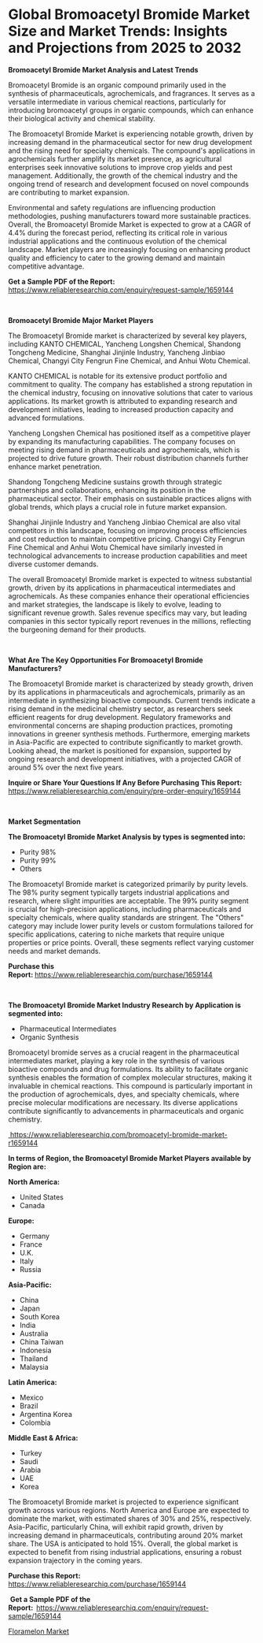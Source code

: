 <p><h1>Global Bromoacetyl Bromide Market Size and Market Trends: Insights and Projections from 2025 to 2032</h1></p><p><strong>Bromoacetyl Bromide Market Analysis and Latest Trends</strong></p>
<p><p>Bromoacetyl Bromide is an organic compound primarily used in the synthesis of pharmaceuticals, agrochemicals, and fragrances. It serves as a versatile intermediate in various chemical reactions, particularly for introducing bromoacetyl groups in organic compounds, which can enhance their biological activity and chemical stability.</p><p>The Bromoacetyl Bromide Market is experiencing notable growth, driven by increasing demand in the pharmaceutical sector for new drug development and the rising need for specialty chemicals. The compound's applications in agrochemicals further amplify its market presence, as agricultural enterprises seek innovative solutions to improve crop yields and pest management. Additionally, the growth of the chemical industry and the ongoing trend of research and development focused on novel compounds are contributing to market expansion.</p><p>Environmental and safety regulations are influencing production methodologies, pushing manufacturers toward more sustainable practices. Overall, the Bromoacetyl Bromide Market is expected to grow at a CAGR of 4.4% during the forecast period, reflecting its critical role in various industrial applications and the continuous evolution of the chemical landscape. Market players are increasingly focusing on enhancing product quality and efficiency to cater to the growing demand and maintain competitive advantage.</p></p>
<p><strong>Get a Sample PDF of the Report:&nbsp;</strong> <a href="https://www.reliableresearchiq.com/enquiry/request-sample/1659144?utm_campaign=3100&utm_medium=2&utm_source=Github&utm_content=ia&utm_term=31032025&utm_id=bromoacetyl-bromide">https://www.reliableresearchiq.com/enquiry/request-sample/1659144</a></p>
<p>&nbsp;</p>
<p><strong>Bromoacetyl Bromide Major Market Players</strong></p>
<p><p>The Bromoacetyl Bromide market is characterized by several key players, including KANTO CHEMICAL, Yancheng Longshen Chemical, Shandong Tongcheng Medicine, Shanghai Jinjinle Industry, Yancheng Jinbiao Chemical, Changyi City Fengrun Fine Chemical, and Anhui Wotu Chemical. </p><p>KANTO CHEMICAL is notable for its extensive product portfolio and commitment to quality. The company has established a strong reputation in the chemical industry, focusing on innovative solutions that cater to various applications. Its market growth is attributed to expanding research and development initiatives, leading to increased production capacity and advanced formulations.</p><p>Yancheng Longshen Chemical has positioned itself as a competitive player by expanding its manufacturing capabilities. The company focuses on meeting rising demand in pharmaceuticals and agrochemicals, which is projected to drive future growth. Their robust distribution channels further enhance market penetration.</p><p>Shandong Tongcheng Medicine sustains growth through strategic partnerships and collaborations, enhancing its position in the pharmaceutical sector. Their emphasis on sustainable practices aligns with global trends, which plays a crucial role in future market expansion.</p><p>Shanghai Jinjinle Industry and Yancheng Jinbiao Chemical are also vital competitors in this landscape, focusing on improving process efficiencies and cost reduction to maintain competitive pricing. Changyi City Fengrun Fine Chemical and Anhui Wotu Chemical have similarly invested in technological advancements to increase production capabilities and meet diverse customer demands.</p><p>The overall Bromoacetyl Bromide market is expected to witness substantial growth, driven by its applications in pharmaceutical intermediates and agrochemicals. As these companies enhance their operational efficiencies and market strategies, the landscape is likely to evolve, leading to significant revenue growth. Sales revenue specifics may vary, but leading companies in this sector typically report revenues in the millions, reflecting the burgeoning demand for their products.</p></p>
<p>&nbsp;</p>
<p><strong>What Are The Key Opportunities For Bromoacetyl Bromide Manufacturers?</strong></p>
<p><p>The Bromoacetyl Bromide market is characterized by steady growth, driven by its applications in pharmaceuticals and agrochemicals, primarily as an intermediate in synthesizing bioactive compounds. Current trends indicate a rising demand in the medicinal chemistry sector, as researchers seek efficient reagents for drug development. Regulatory frameworks and environmental concerns are shaping production practices, promoting innovations in greener synthesis methods. Furthermore, emerging markets in Asia-Pacific are expected to contribute significantly to market growth. Looking ahead, the market is positioned for expansion, supported by ongoing research and development initiatives, with a projected CAGR of around 5% over the next five years.</p></p>
<p><strong>Inquire or Share Your Questions If Any Before Purchasing This Report:</strong> <a href="https://www.reliableresearchiq.com/enquiry/pre-order-enquiry/1659144?utm_campaign=3100&utm_medium=2&utm_source=Github&utm_content=ia&utm_term=31032025&utm_id=bromoacetyl-bromide">https://www.reliableresearchiq.com/enquiry/pre-order-enquiry/1659144</a></p>
<p>&nbsp;</p>
<p><strong>Market Segmentation</strong></p>
<p><strong>The Bromoacetyl Bromide Market Analysis by types is segmented into:</strong></p>
<p><ul><li>Purity 98%</li><li>Purity 99%</li><li>Others</li></ul></p>
<p><p>The Bromoacetyl Bromide market is categorized primarily by purity levels. The 98% purity segment typically targets industrial applications and research, where slight impurities are acceptable. The 99% purity segment is crucial for high-precision applications, including pharmaceuticals and specialty chemicals, where quality standards are stringent. The "Others" category may include lower purity levels or custom formulations tailored for specific applications, catering to niche markets that require unique properties or price points. Overall, these segments reflect varying customer needs and market demands.</p></p>
<p><strong>Purchase this Report:&nbsp;</strong><a href="https://www.reliableresearchiq.com/purchase/1659144?utm_campaign=3100&utm_medium=2&utm_source=Github&utm_content=ia&utm_term=31032025&utm_id=bromoacetyl-bromide">https://www.reliableresearchiq.com/purchase/1659144</a></p>
<p>&nbsp;</p>
<p><strong>The Bromoacetyl Bromide Market Industry Research by Application is segmented into:</strong></p>
<p><ul><li>Pharmaceutical Intermediates</li><li>Organic Synthesis</li></ul></p>
<p><p>Bromoacetyl bromide serves as a crucial reagent in the pharmaceutical intermediates market, playing a key role in the synthesis of various bioactive compounds and drug formulations. Its ability to facilitate organic synthesis enables the formation of complex molecular structures, making it invaluable in chemical reactions. This compound is particularly important in the production of agrochemicals, dyes, and specialty chemicals, where precise molecular modifications are necessary. Its diverse applications contribute significantly to advancements in pharmaceuticals and organic chemistry.</p></p>
<p><a href="https://www.reliableresearchiq.com/bromoacetyl-bromide-market-r1659144?utm_campaign=3100&utm_medium=2&utm_source=Github&utm_content=ia&utm_term=31032025&utm_id=bromoacetyl-bromide">&nbsp;https://www.reliableresearchiq.com/bromoacetyl-bromide-market-r1659144</a></p>
<p><strong>In terms of Region, the Bromoacetyl Bromide Market Players available by Region are:</strong></p>
<p>
    <p> <strong> North America: </strong>
        <ul>
            <li>United States</li>
            <li>Canada</li>
        </ul>
        </p> 
    <p> <strong> Europe: </strong>
        <ul>
            <li>Germany</li>
            <li>France</li>
            <li>U.K.</li>
            <li>Italy</li>
            <li>Russia</li>
        </ul>
        </p> 
    <p> <strong> Asia-Pacific: </strong>
        <ul>
            <li>China</li>
            <li>Japan</li>
            <li>South Korea</li>
            <li>India</li>
            <li>Australia</li>
            <li>China Taiwan</li>
            <li>Indonesia</li>
            <li>Thailand</li>
            <li>Malaysia</li>
        </ul>
        </p> 
    <p> <strong> Latin America: </strong>
        <ul>
            <li>Mexico</li>
            <li>Brazil</li>
            <li>Argentina Korea</li>
            <li>Colombia</li>
        </ul>
        </p> 
    <p> <strong> Middle East & Africa: </strong>
        <ul>
            <li>Turkey</li>
            <li>Saudi</li>
            <li>Arabia</li>
            <li>UAE</li>
            <li>Korea</li>
        </ul>
    </p>
    </p>
<p><p>The Bromoacetyl Bromide market is projected to experience significant growth across various regions. North America and Europe are expected to dominate the market, with estimated shares of 30% and 25%, respectively. Asia-Pacific, particularly China, will exhibit rapid growth, driven by increasing demand in pharmaceuticals, contributing around 20% market share. The USA is anticipated to hold 15%. Overall, the global market is expected to benefit from rising industrial applications, ensuring a robust expansion trajectory in the coming years.</p></p>
<p><strong>Purchase this Report: </strong><a href="https://www.reliableresearchiq.com/purchase/1659144?utm_campaign=3100&utm_medium=2&utm_source=Github&utm_content=ia&utm_term=31032025&utm_id=bromoacetyl-bromide">https://www.reliableresearchiq.com/purchase/1659144</a></p>
<p>&nbsp;<strong>Get a Sample PDF of the Report:&nbsp;&nbsp;</strong><a href="https://www.reliableresearchiq.com/enquiry/request-sample/1659144?utm_campaign=3100&utm_medium=2&utm_source=Github&utm_content=ia&utm_term=31032025&utm_id=bromoacetyl-bromide">https://www.reliableresearchiq.com/enquiry/request-sample/1659144</a></p>
<p><strong></strong></p>
<p><p><a href="https://github.com/balapopepi/Market-Research-Report-List-1/blob/main/floramelon-market.md?utm_campaign=3100&utm_medium=2&utm_source=Github&utm_content=ia&utm_term=31032025&utm_id=bromoacetyl-bromide">Floramelon Market</a></p></p>